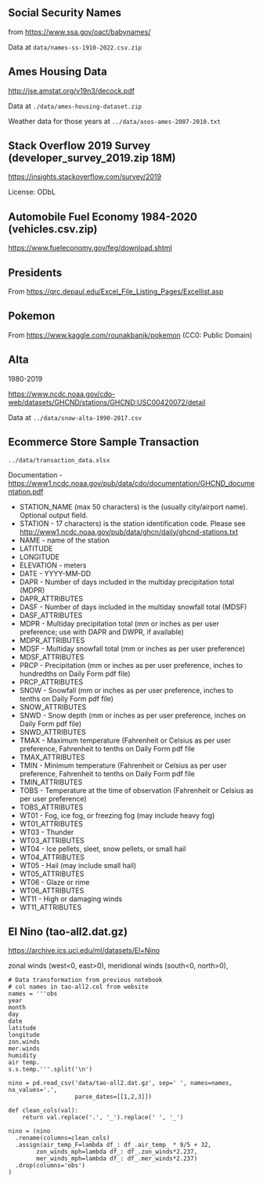 ## Social Security Names

from https://www.ssa.gov/oact/babynames/

Data at `data/names-ss-1910-2022.csv.zip`

## Ames Housing Data 

http://jse.amstat.org/v19n3/decock.pdf

Data at ``./data/ames-housing-dataset.zip``

Weather data for those years at ``../data/asos-ames-2007-2010.txt``

## Stack Overflow 2019 Survey (developer_survey_2019.zip 18M)

https://insights.stackoverflow.com/survey/2019

License: ODbL

## Automobile Fuel Economy 1984-2020 (vehicles.csv.zip)

https://www.fueleconomy.gov/feg/download.shtml

## Presidents

From https://qrc.depaul.edu/Excel_File_Listing_Pages/Excellist.asp

## Pokemon

From https://www.kaggle.com/rounakbanik/pokemon (CC0: Public Domain)

## Alta

1980-2019

https://www.ncdc.noaa.gov/cdo-web/datasets/GHCND/stations/GHCND:USC00420072/detail

 Data at ``../data/snow-alta-1990-2017.csv``

 ## Ecommerce Store Sample Transaction

 ``../data/transaction_data.xlsx``

 Documentation - https://www1.ncdc.noaa.gov/pub/data/cdo/documentation/GHCND_documentation.pdf


 * STATION_NAME (max 50 characters) is the (usually city/airport name). Optional
 output field.
 * STATION - 17 characters) is the station identification code. Please see
 http://www1.ncdc.noaa.gov/pub/data/ghcn/daily/ghcnd-stations.txt
 * NAME - name of the station
 * LATITUDE
 * LONGITUDE
 * ELEVATION - meters
 * DATE - YYYY-MM-DD
 * DAPR - Number of days included in the multiday precipitation total (MDPR)
 * DAPR_ATTRIBUTES
 * DASF - Number of days included in the multiday snowfall total (MDSF)
 * DASF_ATTRIBUTES 
 * MDPR -  Multiday precipitation total (mm or inches as per user preference; use with DAPR and DWPR, if
 available)
 * MDPR_ATTRIBUTES
 * MDSF - Multiday snowfall total (mm or inches as per user preference)
 * MDSF_ATTRIBUTES
 * PRCP - Precipitation (mm or inches as per user preference, inches to hundredths on Daily Form pdf file)
 * PRCP_ATTRIBUTES 
 * SNOW -  Snowfall (mm or inches as per user preference, inches to tenths on Daily Form pdf file)
 * SNOW_ATTRIBUTES
 * SNWD -  Snow depth (mm or inches as per user preference, inches on Daily Form pdf file)
 * SNWD_ATTRIBUTES
 * TMAX - Maximum temperature (Fahrenheit or Celsius as per user preference, Fahrenheit to tenths on
 Daily Form pdf file
 * TMAX_ATTRIBUTES 
 * TMIN - Minimum temperature (Fahrenheit or Celsius as per user preference, Fahrenheit to tenths on
 Daily Form pdf file
 * TMIN_ATTRIBUTES
 * TOBS - Temperature at the time of observation (Fahrenheit or Celsius as per user preference)
 * TOBS_ATTRIBUTES
 * WT01 - Fog, ice fog, or freezing fog (may include heavy fog)
 * WT01_ATTRIBUTES
 * WT03 - Thunder
 * WT03_ATTRIBUTES
 * WT04 - Ice pellets, sleet, snow pellets, or small hail
 * WT04_ATTRIBUTES
 * WT05 -  Hail (may include small hail)
 * WT05_ATTRIBUTES
 * WT06 - Glaze or rime
 * WT06_ATTRIBUTES
 * WT11 -  High or damaging winds
 * WT11_ATTRIBUTES

## El Nino (tao-all2.dat.gz)

https://archive.ics.uci.edu/ml/datasets/El+Nino

 zonal winds (west<0, east>0), meridional winds (south<0, north>0),

```
# Data transformation from previous notebook
# col names in tao-all2.col from website
names = '''obs
year
month
day
date
latitude
longitude
zon.winds
mer.winds
humidity
air temp.
s.s.temp.'''.split('\n')

nino = pd.read_csv('data/tao-all2.dat.gz', sep=' ', names=names, na_values='.', 
                   parse_dates=[[1,2,3]])

def clean_cols(val):
    return val.replace('.', '_').replace(' ', '_')

nino = (nino
  .rename(columns=clean_cols)
  .assign(air_temp_F=lambda df_: df_.air_temp_ * 9/5 + 32,
        zon_winds_mph=lambda df_: df_.zon_winds*2.237,
        mer_winds_mph=lambda df_: df_.mer_winds*2.237)
  .drop(columns='obs')
)
```
